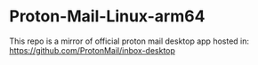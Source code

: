 # Proton-Mail-Linux-arm64
This repo is a mirror of official proton mail desktop app hosted in: https://github.com/ProtonMail/inbox-desktop 
